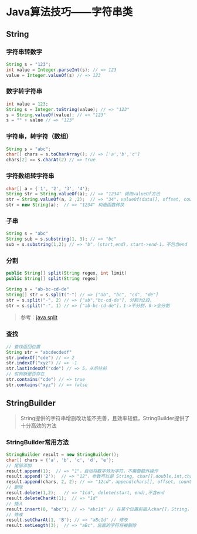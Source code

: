 # Java算法技巧——字符串类

## String

### 字符串转数字
```java
String s = "123";
int value = Integer.parseInt(s); // => 123
value = Integer.valueOf(s) // => 123
```

### 数字转字符串
```java
int value = 123;
String s = Integer.toString(value); // => "123"
s = String.valueOf(value); // => "123"
s = "" + value // => "123"
```

### 字符串，转字符（数组）
```java
String s = "abc";
char[] chars = s.toCharArray(); // => ['a','b','c']
chars[2] == s.charAt(2) // => true
```

### 字符数组转字符串
```java
char[] a = {'1', '2', '3', '4'};
String str = String.valueOf(a); // => "1234" 调用valueOf方法
str = String.valueOf(a, 2 ,2);  // => "34"，valueOf(data[], offset, count) 
str = new String(a);  // => "1234" 构造函数转换
```

### 子串 
```java
String s = "abc"
String sub = s.substring(1, 3); // => "bc"
sub = s.substring(1,2); // => "b"，(start,end)，start->end-1，不包含end
```

### 分割
```java
public String[] split(String regex, int limit)
public String[] split(String regex)

String s = "ab-bc-cd-de"
String[] str = s.split("-") // => ["ab", "bc", "cd", "de"]
str = s.split("-", 2) // => ["ab","bc-cd-de"], 分割为2段，
str = s.split("-", 1) // => ["ab-bc-cd-de"]，1->不分割，0->全分割
```

> 参考：[java split](http://www.tutorialspoint.com/java/java_string_split.htm)

### 查找
```java
// 查找返回位置
String str = "abcdecdedf"
str.indexOf("cde") // => 2
str.indexOf("xyz") // => -1
str.lastIndexOf("cde") // => 5，从后往前
// 仅判断是否存在
str.contains("cde") // => true
str.contains("xyz") // => false
```

## StringBuilder
> String提供的字符串增删改功能不完善，且效率较低，StringBuilder提供了十分高效的方法

### StringBuilder常用方法

```java
StringBuilder result = new StringBuilder();
char[] chars = {'a', 'b', 'c', 'd', 'e'};
// 尾部添加
result.append(1);  // => "1"，自动将数字转为字符，不需要额外操作
result.append('2');  // => "12"，参数可以是 String, char[],double,int,char等
result.append(chars, 2, 2); // => "12cd"，append(chars[], offset, count),后2个参数可选
// 删除
result.delete(1,2);   // => "1cd", delete(start, end),不含end 
result.deleteCharAt(1);  // => "1d"
// 插入
result.insert(0, "abc"); // => "abc1d" // 在某个位置前插入char[]，String，int等
// 修改
result.setCharAt(1, 'B'); // => "aBc1d" // 修改
result.setLength(3);  // => "aBc"，后面的字符将被删除 
```



